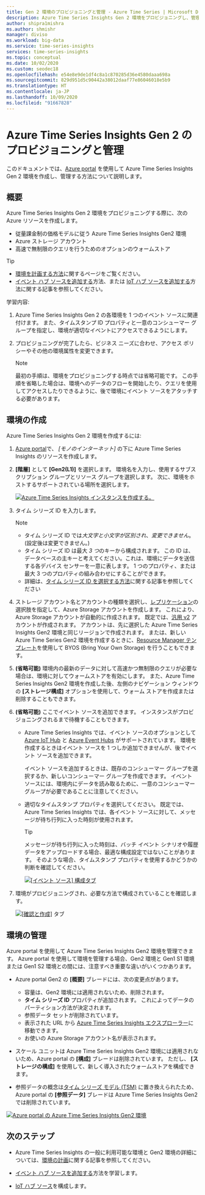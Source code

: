 ```yaml
---
title: Gen 2 環境のプロビジョニングと管理 - Azure Time Series | Microsoft Docs
description: Azure Time Series Insights Gen 2 環境をプロビジョニングし、管理する方法について説明します。
author: shipra1mishra
ms.author: shmishr
manager: diviso
ms.workload: big-data
ms.service: time-series-insights
services: time-series-insights
ms.topic: conceptual
ms.date: 10/02/2020
ms.custom: seodec18
ms.openlocfilehash: e54e8e9de1df4c8a1c870285d36e4580daaa698a
ms.sourcegitcommit: 829d951d5c90442a38012daaf77e86046018e5b9
ms.translationtype: HT
ms.contentlocale: ja-JP
ms.lasthandoff: 10/09/2020
ms.locfileid: "91667828"
---
```

# <a name="provision-and-manage-azure-time-series-insights-gen2"></a>Azure Time Series Insights Gen 2 のプロビジョニングと管理

このドキュメントでは、[Azure portal](https://portal.azure.com/) を使用して Azure Time Series Insights Gen 2 環境を作成し、管理する方法について説明します。

## <a name="overview"></a>概要

Azure Time Series Insights Gen 2 環境をプロビジョニングする際に、次の Azure リソースを作成します。

* 従量課金制の価格モデルに従う Azure Time Series Insights Gen2 環境
* Azure ストレージ アカウント
* 高速で無制限のクエリを行うためのオプションのウォームストア

> [!TIP]
>
> * [環境を計画する方法](./time-series-insights-update-plan.md)に関するページをご覧ください。
> * [イベント ハブ ソースを追加する](./time-series-insights-how-to-add-an-event-source-eventhub.md)方法、または [IoT ハブ ソースを追加する](./time-series-insights-how-to-add-an-event-source-iothub.md)方法に関する記事を参照してください。

学習内容:

1. Azure Time Series Insights Gen 2 の各環境を 1 つのイベント ソースに関連付けます。 また、タイムスタンプ ID プロパティと一意のコンシューマー グループを指定し、環境が適切なイベントにアクセスできるようにします。

1. プロビジョニングが完了したら、ビジネス ニーズに合わせ、アクセス ポリシーやその他の環境属性を変更できます。

   > [!NOTE]
   > 最初の手順は、環境をプロビジョニングする時点では省略可能です。 この手順を省略した場合は、環境へのデータのフローを開始したり、クエリを使用してアクセスしたりできるように、後で環境にイベント ソースをアタッチする必要があります。

## <a name="create-the-environment"></a>環境の作成

Azure Time Series Insights Gen 2 環境を作成するには:

1. [Azure portal](https://portal.azure.com/)で、 *[モノのインターネット]* の下に Azure Time Series Insights のリソースを作成します。

1. **[階層]** として **[Gen2(L1)]** を選択します。 環境名を入力し、使用するサブスクリプション グループとリソース グループを選択します。 次に、環境をホストするサポートされている場所を選択します。

   [![Azure Time Series Insights インスタンスを作成する。](media/v2-update-manage/create-and-manage-configuration.png)](media/v2-update-manage/create-and-manage-configuration.png#lightbox)

1. タイム シリーズ ID を入力します。

    > [!NOTE]
    >
    > * タイム シリーズ ID では*大文字と小文字が区別され*、*変更できません*。 (設定後は変更できません。)
    > * タイム シリーズ ID は最大 *3 つ*のキーから構成されます。 この ID は、データベースの主キーと考えてください。これは、環境にデータを送信する各デバイス センサーを一意に表します。 1 つのプロパティ、または最大 3 つのプロパティの組み合わせにすることができます。
    > * 詳細は、[タイム シリーズ ID を選択する方法](time-series-insights-update-how-to-id.md)に関する記事を参照してください

1. ストレージ アカウント名とアカウントの種類を選択し、[レプリケーション](https://docs.microsoft.com/azure/storage/common/redundancy-migration?tabs=portal)の選択肢を指定して、Azure Storage アカウントを作成します。 これにより、Azure Storage アカウントが自動的に作成されます。 既定では、[汎用 v2](https://docs.microsoft.com/azure/storage/common/storage-account-overview) アカウントが作成されます。 アカウントは、先に選択した Azure Time Series Insights Gen2 環境と同じリージョンで作成されます。
または、新しい Azure Time Series Gen2 環境を作成するときに、[Resource Manager テンプレート](./time-series-insights-manage-resources-using-azure-resource-manager-template.md)を使用して BYOS (Bring Your Own Storage) を行うこともできます。

1. **(省略可能)** 環境内の最新のデータに対して高速かつ無制限のクエリが必要な場合は、環境に対してウォームストアを有効にします。 また、Azure Time Series Insights Gen2 環境を作成した後、左側のナビゲーション ウィンドウの **[ストレージ構成]** オプションを使用して、ウォーム ストアを作成または削除することもできます。

1. **(省略可能)** ここでイベント ソースを追加できます。 インスタンスがプロビジョニングされるまで待機することもできます。

   * Azure Time Series Insights では、イベント ソースのオプションとして [Azure IoT Hub](./time-series-insights-how-to-add-an-event-source-iothub.md) と [Azure Event Hubs](./time-series-insights-how-to-add-an-event-source-eventhub.md) がサポートされています。 環境を作成するときはイベント ソースを 1 つしか追加できませんが、後でイベント ソースを追加できます。

     イベント ソースを追加するときは、既存のコンシューマー グループを選択するか、新しいコンシューマー グループを作成できます。 イベント ソースには、環境内にデータを読み取るために、一意のコンシューマー グループが必要であることに注意してください。

   * 適切なタイムスタンプ プロパティを選択してください。 既定では、Azure Time Series Insights では、各イベント ソースに対して、メッセージが待ち行列に入った時刻が使用されます。

     > [!TIP]
     > メッセージが待ち行列に入った時刻は、バッチ イベント シナリオや履歴データをアップロードする場合、最適な構成設定ではないことがあります。 そのような場合、タイムスタンプ プロパティを使用するかどうかの判断を確認してください。

     [![[イベント ソース] 構成タブ](media/v2-update-manage/create-and-manage-event-source.png)](media/v2-update-manage/create-and-manage-event-source.png#lightbox)

1. 環境がプロビジョニングされ、必要な方法で構成されていることを確認します。

    [![[確認と作成]](media/v2-update-manage/create-and-manage-review-and-confirm.png)](media/v2-update-manage/create-and-manage-review-and-confirm.png#lightbox) タブ

## <a name="manage-the-environment"></a>環境の管理

Azure portal を使用して Azure Time Series Insights Gen2 環境を管理できます。 Azure portal を使用して環境を管理する場合、Gen2 環境と Gen1 S1 環境または Gen1 S2 環境との間には、注意すべき重要な違いがいくつかあります。

* Azure portal Gen2 の **[概要]** ブレードには、次の変更点があります。

  * 容量は、Gen2 環境には適用されないため、削除されます。
  * **タイム シリーズ ID** プロパティが追加されます。 これによってデータのパーティション方法が決定されます。
  * 参照データ セットが削除されています。
  * 表示された URL から [Azure Time Series Insights エクスプローラー](./time-series-insights-update-explorer.md)に移動できます。
  * お使いの Azure Storage アカウント名が表示されます。

* スケール ユニットは Azure Time Series Insights Gen2 環境には適用されないため、Azure portal の **[構成]** ブレードは削除されています。 ただし、 **[ストレージの構成]** を使用して、新しく導入されたウォームストアを構成できます。

* 参照データの概念は[タイム シリーズ モデル (TSM)](/azure/time-series-insights/concepts-model-overview) に置き換えられたため、Azure portal の **[参照データ]** ブレードは Azure Time Series Insights Gen2 では削除されています。

[![Azure portal の Azure Time Series Insights Gen2 環境](media/v2-update-manage/create-and-manage-overview-confirm.png)](media/v2-update-manage/create-and-manage-overview-confirm.png#lightbox)

## <a name="next-steps"></a>次のステップ

* Azure Time Series Insights の一般に利用可能な環境と Gen2 環境の詳細については、[環境の計画](./time-series-insights-update-plan.md)に関する記事を参照してください。

* [イベント ハブ ソースを追加する](./time-series-insights-how-to-add-an-event-source-eventhub.md)方法を学習します。

* [IoT ハブ ソース](./time-series-insights-how-to-add-an-event-source-iothub.md)を構成します。
